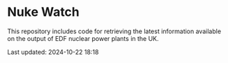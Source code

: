 # Nuke Watch

This repository includes code for retrieving the latest information available on the output of EDF nuclear power plants in the UK.

Last updated: 2024-10-22 18:18